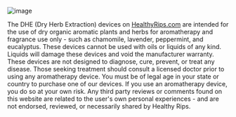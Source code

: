 ![image](https://user-images.githubusercontent.com/104687767/166161258-26061c17-4db9-4123-9b46-4622e614f681.png)

The DHE (Dry Herb Extraction) devices on [HealthyRips.com](https://www.healthyrips.com/) are intended for the use of dry organic aromatic plants and herbs for aromatherapy and fragrance use only - such as chamomile, lavender, peppermint, and eucalyptus. These devices cannot be used with oils or liquids of any kind. Liquids will damage these devices and void the manufacturer warranty. These devices are not designed to diagnose, cure, prevent, or treat any disease. Those seeking treatment should consult a licensed doctor prior to using any aromatherapy device. You must be of legal age in your state or country to purchase one of our devices.  If you use an aromatherapy device, you do so at your own risk.  Any third party reviews or comments found on this website are related to the user's own personal experiences - and are not endorsed, reviewed, or necessarily shared by Healthy Rips. 
